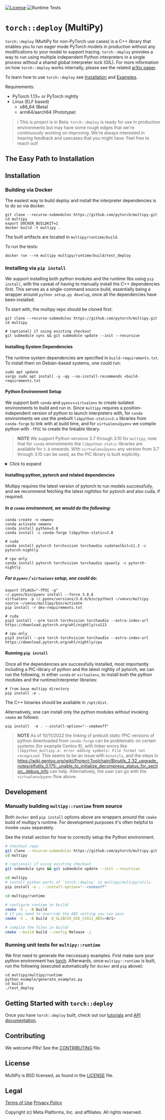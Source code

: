[![License](https://img.shields.io/badge/License-BSD%203--Clause-blue.svg)](LICENSE) ![Runtime Tests](https://github.com/pytorch/multipy/actions/workflows/runtime_tests.yaml/badge.svg)


# `torch::deploy` (MultiPy)

`torch::deploy` (MultiPy for non-PyTorch use cases) is a C++ library that enables you to run eager mode PyTorch models in production without any modifications to your model to support tracing. `torch::deploy` provides a way to run using multiple independent Python interpreters in a single process without a shared global interpreter lock (GIL). For more information on how `torch::deploy` works
internally, please see the related [arXiv paper](https://arxiv.org/pdf/2104.00254.pdf).

To learn how to use `torch::deploy` see [Installation](#installation) and [Examples](#examples).

Requirements:

* PyTorch 1.13+ or PyTorch nightly
* Linux (ELF based)
  * x86_64 (Beta)
  * arm64/aarch64 (Prototype)

> ℹ️ This is project is in Beta. `torch::deploy` is ready for use in production environments but may have some rough edges that we're continuously working on improving. We're always interested in hearing feedback and usecases that you might have. Feel free to reach out!

## The Easy Path to Installation

## Installation

### Building via Docker

The easiest way to build deploy and install the interpreter dependencies is to do so via docker.

```shell
git clone --recurse-submodules https://github.com/pytorch/multipy.git
cd multipy
export DOCKER_BUILDKIT=1
docker build -t multipy .
```

The built artifacts are located in `multipy/runtime/build`.

To run the tests:

```shell
docker run --rm multipy multipy/runtime/build/test_deploy
```

### Installing via `pip install`

We support installing both python modules and the runtime libs using `pip
install`, with the caveat of having to manually install the C++ dependencies
first. This serves as a single-command source build, essentially being a wrapper
around `python setup.py develop`, once all the dependencies have been installed.


To start with, the multipy repo should be cloned first:

```shell
git clone --recurse-submodules https://github.com/pytorch/multipy.git
cd multipy

# (optional) if using existing checkout
git submodule sync && git submodule update --init --recursive
```

#### Installing System Dependencies

The runtime system dependencies are specified in `build-requirements.txt`. To install them on Debian-based systems, one could run:

```shell
sudo apt update
xargs sudo apt install -y -qq --no-install-recommends <build-requirements.txt
```

#### Python Environment Setup

We support both `conda` and `pyenv`+`virtualenv` to create isolated environments to build and run in. Since `multipy` requires a position-independent version of python to launch interpreters with, for `conda` environments we use the prebuilt `libpython-static=3.x` libraries from `conda-forge` to link with at build time, and for `virtualenv`/`pyenv` we compile python with `-fPIC` to create the linkable library.

> **NOTE** We support Python versions 3.7 through 3.10 for `multipy`; note that for `conda` environments the `libpython-static` libraries are available for `3.8` onwards. With `virtualenv`/`pyenv` any version from 3.7 through 3.10 can be used, as the PIC library is built explicitly.

<details>
<summary>Click to expand</summary>

Example commands for installing conda:
```shell
curl -fsSL -v -o ~/miniconda.sh -O  https://repo.anaconda.com/miniconda/Miniconda3-latest-Linux-x86_64.sh  && \
chmod +x ~/miniconda.sh && \
~/miniconda.sh -b -p /opt/conda && \
rm ~/miniconda.sh
```
Virtualenv / pyenv can be installed as follows:
```shell
pip3 install virtualenv
git clone https://github.com/pyenv/pyenv.git ~/.pyenv
```
</details>


#### Installing python, pytorch and related dependencies

Multipy requires the latest version of pytorch to run models successfully, and we recommend fetching the latest _nightlies_ for pytorch and also cuda, if required.

##### In a `conda` environment, we would do the following:
```shell
conda create -n newenv
conda activate newenv
conda install python=3.8
conda install -c conda-forge libpython-static=3.8

# cuda
conda install pytorch torchvision torchaudio cudatoolkit=11.3 -c pytorch-nightly

# cpu only
conda install pytorch torchvision torchaudio cpuonly -c pytorch-nightly
```

##### For a `pyenv` / `virtualenv` setup, one could do:
```shell
export CFLAGS="-fPIC -g"
~/.pyenv/bin/pyenv install --force 3.8.6
virtualenv -p ~/.pyenv/versions/3.8.6/bin/python3 ~/venvs/multipy
source ~/venvs/multipy/bin/activate
pip install -r dev-requirements.txt

# cuda
pip3 install --pre torch torchvision torchaudio --extra-index-url https://download.pytorch.org/whl/nightly/cu113

# cpu only
pip3 install --pre torch torchvision torchaudio --extra-index-url https://download.pytorch.org/whl/nightly/cpu

```

#### Running `pip install`

Once all the dependencies are successfully installed, most importantly including a PIC-library of python and the latest nightly of pytorch, we can run the following, in either `conda` or `virtualenv`, to install both the python modules and the runtime/interpreter libraries:
```shell
# from base multipy directory
pip install -e .
```
The C++ binaries should be available in `/opt/dist`.

Alternatively, one can install only the python modules without invoking `cmake` as follows:
```shell
pip install  -e . --install-option="--cmakeoff"
```

> **NOTE** As of 10/11/2022 the linking of prebuilt static fPIC versions of python downloaded from `conda-forge` can be problematic on certain systems (for example Centos 8), with linker errors like `libpython_multipy.a: error adding symbols: File format not recognized`. This seems to be an issue with `binutils`, and the steps in https://wiki.gentoo.org/wiki/Project:Toolchain/Binutils_2.32_upgrade_notes/elfutils_0.175:_unable_to_initialize_decompress_status_for_section_.debug_info can help. Alternatively, the user can go with the `virtualenv`/`pyenv` flow above.

## Development

### Manually building `multipy::runtime` from source

Both `docker` and `pip install` options above are wrappers around the `cmake`
build of multipy's runtime. For development purposes it's often helpful to
invoke `cmake` separately.

See the install section for how to correctly setup the Python environment.

```bash
# checkout repo
git clone --recurse-submodules https://github.com/pytorch/multipy.git
cd multipy

# (optional) if using existing checkout
git submodule sync && git submodule update --init --recursive

cd multipy
# install python parts of `torch::deploy` in multipy/multipy/utils
pip install -e . --install-option="--cmakeoff"

cd multipy/runtime

# configure runtime to build/
cmake -S . -B build
# if you need to override the ABI setting you can pass
cmake -S . -B build -D_GLIBCXX_USE_CXX11_ABI=<0/1>

# compile the files in build/
cmake --build build --config Release -j
```

### Running unit tests for `multipy::runtime`

We first need to generate the neccessary examples. First make sure your python environment has [torch](https://pytorch.org). Afterwards, once `multipy::runtime` is built, run the following (executed automatically for `docker` and `pip` above):

```
cd multipy/multipy/runtime
python example/generate_examples.py
cd build
./test_deploy
```

## Getting Started with `torch::deploy`
Once you have `torch::deploy` built, check out our [tutorials](https://pytorch.org/multipy/latest/tutorials/tutorial_root.html) and
[API documentation](https://pytorch.org/multipy/latest/api/library_root.html).

## Contributing

We welcome PRs! See the [CONTRIBUTING](CONTRIBUTING.md) file.

## License

MultiPy is BSD licensed, as found in the [LICENSE](LICENSE) file.

## Legal

[Terms of Use](https://opensource.facebook.com/legal/terms)
[Privacy Policy](https://opensource.facebook.com/legal/privacy)

Copyright (c) Meta Platforms, Inc. and affiliates.
All rights reserved.
